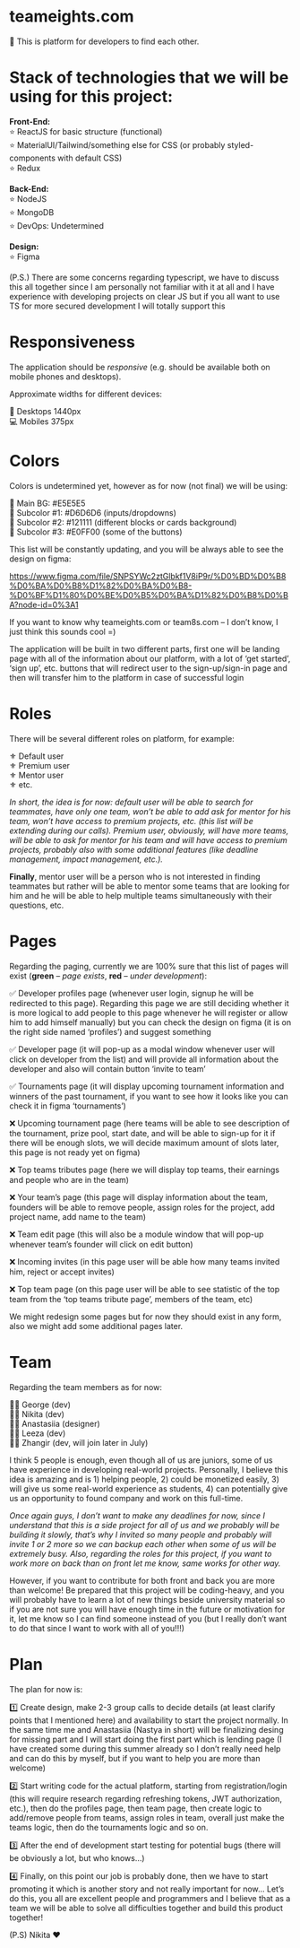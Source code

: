 # teameights.com
🦉 This is platform for developers to find each other.

# Stack of technologies that we will be using for this project:

**Front-End:** <br>
⭐️	ReactJS for basic structure (functional) <br>
⭐️  MaterialUI/Tailwind/something else for CSS (or probably styled-components with default CSS) <br>
⭐️	Redux <br>

 **Back-End:** <br>
⭐️	NodeJS <br>
⭐️	MongoDB <br>
⭐️	DevOps:	Undetermined <br>

**Design:** <br>
⭐️ Figma 

(P.S.) There are some concerns regarding typescript, we have to discuss this all together since I am personally not familiar with it at all and I have experience with developing projects on clear JS but if you all want to use TS for more secured development I will totally support this

# Responsiveness
The application should be *responsive* (e.g. should be available both on mobile phones and desktops).

Approximate widths for different devices:

📱	Desktops 1440px <br>
💻 Mobiles 375px <br>

# Colors

Colors is undetermined yet, however as for now (not final) we will be using:

📌	Main BG: #E5E5E5 <br>
📌	Subcolor #1: #D6D6D6 (inputs/dropdowns) <br>
📌	Subcolor #2: #121111 (different blocks or cards background) <br>
📌	Subcolor #3: #E0FF00 (some of the buttons) <br>

This list will be constantly updating, and you will be always able to see the design on figma:

https://www.figma.com/file/SNPSYWc2ztGlbkf1V8iP9r/%D0%BD%D0%B8%D0%BA%D0%B8%D1%82%D0%BA%D0%B8-%D0%BF%D1%80%D0%BE%D0%B5%D0%BA%D1%82%D0%B8%D0%BA?node-id=0%3A1

If you want to know why teameights.com or team8s.com – I don’t know, I just think this sounds cool =)

The application will be built in two different parts, first one will be landing page with all of the information about our platform, with a lot of ‘get started’, ‘sign up’, etc. buttons that will redirect user to the sign-up/sign-in page and then will transfer him to the platform in case of successful login

# Roles

There will be several different roles on platform, for example:

⚜️	Default user <br>
⚜️	Premium user <br>
⚜️	Mentor user <br>
⚜️	etc. <br>

*In short, the idea is for now: default user will be able to search for teammates, have only one team, won’t be able to add ask for mentor for his team, won’t have access to premium projects, etc. (this list will be extending during our calls). 
Premium user, obviously, will have more teams, will be able to ask for mentor for his team and will have access to premium projects, probably also with some additional features (like deadline management, impact management, etc.).*

**Finally**, mentor user will be a person who is not interested in finding teammates but rather will be able to mentor some teams that are looking for him and he will be able to help multiple teams simultaneously with their questions, etc.

# Pages

Regarding the paging, currently we are 100% sure that this list of pages will exist (**green** – *page exists*, **red** – *under development*):
<p>
✅	Developer profiles page (whenever user login, signup he will be redirected to this page). Regarding this page we are still deciding whether it is more logical to add people to this page whenever he will register or allow him to add himself manually) but you can check the design on figma (it is on the right side named ‘profiles’) and suggest something <br>

✅	Developer page (it will pop-up as a modal window whenever user will click on developer from the list) and will provide all information about the developer and also will contain button ‘invite to team’ <br>

✅	Tournaments page (it will display upcoming tournament information and winners of the past tournament, if you want to see how it looks like you can check it in figma ‘tournaments’) <br>

❌	Upcoming tournament page (here teams will be able to see description of the tournament, prize pool, start date, and will be able to sign-up for it if there will be enough slots, we will decide maximum amount of slots later, this page is not ready yet on figma) <br>

❌ Top teams tributes page (here we will display top teams, their earnings and people who are in the team) <br>

❌	Your team’s page (this page will display information about the team, founders will be able to remove people, assign roles for the project, add project name, add name to the team) <br>

❌	Team edit page (this will also be a module window that will pop-up whenever team’s founder will click on edit button) <br>

❌	Incoming invites (in this page user will be able how many teams invited him, reject or accept invites) <br>

❌	Top team page (on this page user will be able to see statistic of the top team from the ‘top teams tribute page’, members of the team, etc) <br>
</p>
We might redesign some pages but for now they should exist in any form, also we might add some additional pages later.

# Team

Regarding the team members as for now:

🧑🏻	George (dev) <br>
🧑🏻	Nikita (dev) <br>
👩🏼	Anastasiia (designer) <br>
👩🏼	Leeza (dev) <br>
🧑🏻	Zhangir (dev, will join later in July) <br>

I think 5 people is enough, even though all of us are juniors, some of us have experience in developing real-world projects. Personally, I believe this idea is amazing and is 1) helping people, 2) could be monetized easily, 3) will give us some real-world experience as students, 4) can potentially give us an opportunity to found company and work on this full-time.

*Once again guys, I don’t want to make any deadlines for now, since I understand that this is a side project for all of us and we probably will be building it slowly, that’s why I invited so many people and probably will invite 1 or 2 more so we can backup each other when some of us will be extremely busy. Also, regarding the roles for this project, if you want to work more on back than on front let me know, same works for other way.*

However, if you want to contribute for both front and back you are more than welcome! Be prepared that this project will be coding-heavy, and you will probably have to learn a lot of new things beside university material so if you are not sure you will have enough time in the future or motivation for it, let me know so I can find someone instead of you (but I really don’t want to do that since I want to work with all of you!!!)

# Plan

The plan for now is:

1️⃣	Create design, make 2-3 group calls to decide details (at least clarify points that I mentioned here) and availability to start the project normally. In the same time me and Anastasiia (Nastya in short) will be finalizing desing for missing part and I will start doing the first part which is lending page (I have created some during this summer already so I don’t really need help and can do this by myself, but if you want to help you are more than welcome) <br>

2️⃣	Start writing code for the actual platform, starting from registration/login (this will require research regarding refreshing tokens, JWT authorization, etc.), then do the profiles page, then team page, then create logic to add/remove people from teams, assign roles in team, overall just make the teams logic, then do the tournaments logic and so on. <br>

3️⃣	After the end of development start testing for potential bugs (there will be obviously a lot, but who knows…) <br>

4️⃣	Finally, on this point our job is probably done, then we have to start promoting it which is another story and not really important for now…
Let’s do this, you all are excellent people and programmers and I believe that as a team we will be able to solve all difficulties together and build this product together! <br>

(P.S) Nikita ❤️
